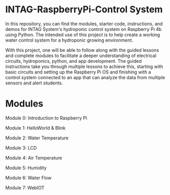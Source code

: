 # INTAG-RaspberryPi-Control System
In this repository, you can find the modules, starter code, instructions, and demos for INTAG System's hydroponic control system on Raspberry Pi 4b using Python. The intended use of this project is to help create a working water control system for a hydroponic growing environment. 

With this project, one will be able to follow along with the guided lessons and complete modules to facilitate a deeper understanding of electrical circuits, hydroponics, python, and app development. The guided instructions take you through multiple lessons to achieve this, starting with basic circuits and setting up the Raspberry Pi OS and finishing with a control system connected to an app that can analyze the data from multiple sensors and alert students.


# Modules
Module 0: Introduction to Raspberry Pi

Module 1: HelloWorld & Blink

Module 2: Water Temperature

Module 3: LCD

Module 4: Air Temperature

Module 5: Humidity

Module 6: Water Flow

Module 7: WebIOT

